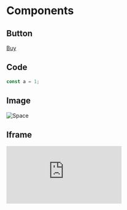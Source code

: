 # Components

## Button

<a href="#button" class="button">Buy</a>

## Code

```javascript
const a = 1;
```

## Image

![Space](https://collboard.fra1.cdn.digitaloceanspaces.com/testaicontent/user/b/d/bd39149fe8267e48c9e7a1731c0f13b7c25f87e34ea236c7de941d8399e0f165)

## Iframe

<iframe src="https://webgpt.cz/komunikace-v-promenach-2heojijy66vc" frameborder="0" allow="accelerometer; autoplay; encrypted-media; gyroscope; picture-in-picture" allowfullscreen></iframe>
